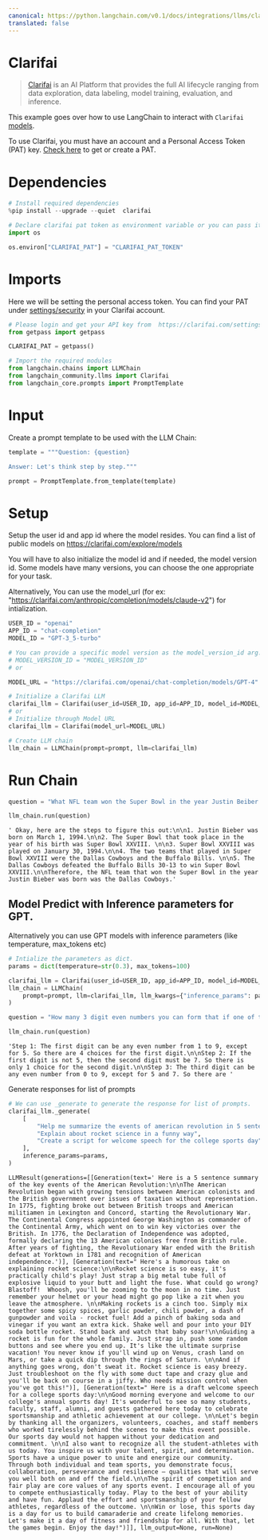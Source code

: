 ```yaml
---
canonical: https://python.langchain.com/v0.1/docs/integrations/llms/clarifai
translated: false
---
```


# Clarifai

>[Clarifai](https://www.clarifai.com/) is an AI Platform that provides the full AI lifecycle ranging from data exploration, data labeling, model training, evaluation, and inference.

This example goes over how to use LangChain to interact with `Clarifai` [models](https://clarifai.com/explore/models).

To use Clarifai, you must have an account and a Personal Access Token (PAT) key.
[Check here](https://clarifai.com/settings/security) to get or create a PAT.

# Dependencies

```python
# Install required dependencies
%pip install --upgrade --quiet  clarifai
```

```python
# Declare clarifai pat token as environment variable or you can pass it as argument in clarifai class.
import os

os.environ["CLARIFAI_PAT"] = "CLARIFAI_PAT_TOKEN"
```

# Imports

Here we will be setting the personal access token. You can find your PAT under [settings/security](https://clarifai.com/settings/security) in your Clarifai account.

```python
# Please login and get your API key from  https://clarifai.com/settings/security
from getpass import getpass

CLARIFAI_PAT = getpass()
```

```python
# Import the required modules
from langchain.chains import LLMChain
from langchain_community.llms import Clarifai
from langchain_core.prompts import PromptTemplate
```

# Input

Create a prompt template to be used with the LLM Chain:

```python
template = """Question: {question}

Answer: Let's think step by step."""

prompt = PromptTemplate.from_template(template)
```

# Setup

Setup the user id and app id where the model resides. You can find a list of public models on https://clarifai.com/explore/models

You will have to also initialize the model id and if needed, the model version id. Some models have many versions, you can choose the one appropriate for your task.

Alternatively, You can use the model_url (for ex: "https://clarifai.com/anthropic/completion/models/claude-v2") for intialization.

```python
USER_ID = "openai"
APP_ID = "chat-completion"
MODEL_ID = "GPT-3_5-turbo"

# You can provide a specific model version as the model_version_id arg.
# MODEL_VERSION_ID = "MODEL_VERSION_ID"
# or

MODEL_URL = "https://clarifai.com/openai/chat-completion/models/GPT-4"
```

```python
# Initialize a Clarifai LLM
clarifai_llm = Clarifai(user_id=USER_ID, app_id=APP_ID, model_id=MODEL_ID)
# or
# Initialize through Model URL
clarifai_llm = Clarifai(model_url=MODEL_URL)
```

```python
# Create LLM chain
llm_chain = LLMChain(prompt=prompt, llm=clarifai_llm)
```

# Run Chain

```python
question = "What NFL team won the Super Bowl in the year Justin Beiber was born?"

llm_chain.run(question)
```

```output
' Okay, here are the steps to figure this out:\n\n1. Justin Bieber was born on March 1, 1994.\n\n2. The Super Bowl that took place in the year of his birth was Super Bowl XXVIII. \n\n3. Super Bowl XXVIII was played on January 30, 1994.\n\n4. The two teams that played in Super Bowl XXVIII were the Dallas Cowboys and the Buffalo Bills. \n\n5. The Dallas Cowboys defeated the Buffalo Bills 30-13 to win Super Bowl XXVIII.\n\nTherefore, the NFL team that won the Super Bowl in the year Justin Bieber was born was the Dallas Cowboys.'
```

## Model Predict with Inference parameters for GPT.

Alternatively you can use GPT models with inference parameters (like temperature, max_tokens etc)

```python
# Intialize the parameters as dict.
params = dict(temperature=str(0.3), max_tokens=100)
```

```python
clarifai_llm = Clarifai(user_id=USER_ID, app_id=APP_ID, model_id=MODEL_ID)
llm_chain = LLMChain(
    prompt=prompt, llm=clarifai_llm, llm_kwargs={"inference_params": params}
)
```

```python
question = "How many 3 digit even numbers you can form that if one of the digits is 5 then the following digit must be 7?"

llm_chain.run(question)
```

```output
'Step 1: The first digit can be any even number from 1 to 9, except for 5. So there are 4 choices for the first digit.\n\nStep 2: If the first digit is not 5, then the second digit must be 7. So there is only 1 choice for the second digit.\n\nStep 3: The third digit can be any even number from 0 to 9, except for 5 and 7. So there are '
```

Generate responses for list of prompts

```python
# We can use _generate to generate the response for list of prompts.
clarifai_llm._generate(
    [
        "Help me summarize the events of american revolution in 5 sentences",
        "Explain about rocket science in a funny way",
        "Create a script for welcome speech for the college sports day",
    ],
    inference_params=params,
)
```

```output
LLMResult(generations=[[Generation(text=' Here is a 5 sentence summary of the key events of the American Revolution:\n\nThe American Revolution began with growing tensions between American colonists and the British government over issues of taxation without representation. In 1775, fighting broke out between British troops and American militiamen in Lexington and Concord, starting the Revolutionary War. The Continental Congress appointed George Washington as commander of the Continental Army, which went on to win key victories over the British. In 1776, the Declaration of Independence was adopted, formally declaring the 13 American colonies free from British rule. After years of fighting, the Revolutionary War ended with the British defeat at Yorktown in 1781 and recognition of American independence.')], [Generation(text=" Here's a humorous take on explaining rocket science:\n\nRocket science is so easy, it's practically child's play! Just strap a big metal tube full of explosive liquid to your butt and light the fuse. What could go wrong? Blastoff!  Whoosh, you'll be zooming to the moon in no time. Just remember your helmet or your head might go pop like a zit when you leave the atmosphere. \n\nMaking rockets is a cinch too. Simply mix together some spicy spices, garlic powder, chili powder, a dash of gunpowder and voila - rocket fuel! Add a pinch of baking soda and vinegar if you want an extra kick. Shake well and pour into your DIY soda bottle rocket. Stand back and watch that baby soar!\n\nGuiding a rocket is fun for the whole family. Just strap in, push some random buttons and see where you end up. It's like the ultimate surprise vacation! You never know if you'll wind up on Venus, crash land on Mars, or take a quick dip through the rings of Saturn. \n\nAnd if anything goes wrong, don't sweat it. Rocket science is easy breezy. Just troubleshoot on the fly with some duct tape and crazy glue and you'll be back on course in a jiffy. Who needs mission control when you've got this!")], [Generation(text=" Here is a draft welcome speech for a college sports day:\n\nGood morning everyone and welcome to our college's annual sports day! It's wonderful to see so many students, faculty, staff, alumni, and guests gathered here today to celebrate sportsmanship and athletic achievement at our college. \n\nLet's begin by thanking all the organizers, volunteers, coaches, and staff members who worked tirelessly behind the scenes to make this event possible. Our sports day would not happen without your dedication and commitment. \n\nI also want to recognize all the student-athletes with us today. You inspire us with your talent, spirit, and determination. Sports have a unique power to unite and energize our community. Through both individual and team sports, you demonstrate focus, collaboration, perseverance and resilience – qualities that will serve you well both on and off the field.\n\nThe spirit of competition and fair play are core values of any sports event. I encourage all of you to compete enthusiastically today. Play to the best of your ability and have fun. Applaud the effort and sportsmanship of your fellow athletes, regardless of the outcome. \n\nWin or lose, this sports day is a day for us to build camaraderie and create lifelong memories. Let's make it a day of fitness and friendship for all. With that, let the games begin. Enjoy the day!")]], llm_output=None, run=None)
```